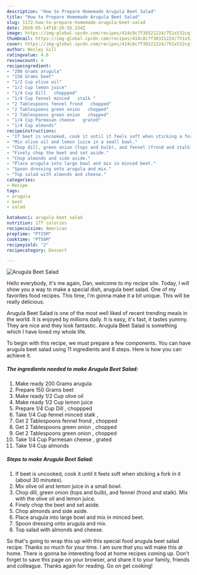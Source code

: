 ```yaml
---
description: "How to Prepare Homemade Arugula Beet Salad"
title: "How to Prepare Homemade Arugula Beet Salad"
slug: 1172-how-to-prepare-homemade-arugula-beet-salad
date: 2020-05-14T18:26:55.234Z
image: https://img-global.cpcdn.com/recipes/414c8c7f30321224/751x532cq70/arugula-beet-salad-recipe-main-photo.jpg
thumbnail: https://img-global.cpcdn.com/recipes/414c8c7f30321224/751x532cq70/arugula-beet-salad-recipe-main-photo.jpg
cover: https://img-global.cpcdn.com/recipes/414c8c7f30321224/751x532cq70/arugula-beet-salad-recipe-main-photo.jpg
author: Wesley Gill
ratingvalue: 4.6
reviewcount: 4
recipeingredient:
- "200 Grams arugula"
- "150 Grams beet"
- "1/2 Cup olive oil"
- "1/2 Cup lemon juice"
- "1/4 Cup Dill   choppped"
- "1/4 Cup fennel minced   stalk "
- "2 Tablespoons fennel frond   chopped"
- "2 Tablespoons green onion   chopped"
- "2 Tablespoons green onion   chopped"
- "1/4 Cup Parmesan cheese   grated"
- "1/4 Cup almonds"
recipeinstructions:
- "If beet is uncooked, cook it until it feels soft when sticking a fork in it (about 30 minutes)."
- "Mix olive oil and lemon juice in a small bowl."
- "Chop dill, green onion (tops and bulb), and fennel (frond and stalk). Mix with the olive oil and lemon juice."
- "Finely chop the beet and set aside."
- "Chop almonds and side aside."
- "Place arugula into large bowl and mix in minced beet."
- "Spoon dressing onto arugula and mix."
- "Top salad with almonds and cheese."
categories:
- Recipe
tags:
- arugula
- beet
- salad

katakunci: arugula beet salad 
nutrition: 177 calories
recipecuisine: American
preptime: "PT25M"
cooktime: "PT56M"
recipeyield: "2"
recipecategory: Dessert

---
```



![Arugula Beet Salad](https://img-global.cpcdn.com/recipes/414c8c7f30321224/751x532cq70/arugula-beet-salad-recipe-main-photo.jpg)

Hello everybody, it's me again, Dan, welcome to my recipe site. Today, I will show you a way to make a special dish, arugula beet salad. One of my favorites food recipes. This time, I'm gonna make it a bit unique. This will be really delicious.

Arugula Beet Salad is one of the most well liked of recent trending meals in the world. It is enjoyed by millions daily. It is easy, it's fast, it tastes yummy. They are nice and they look fantastic. Arugula Beet Salad is something which I have loved my whole life.




To begin with this recipe, we must prepare a few components. You can have arugula beet salad using 11 ingredients and 8 steps. Here is how you can achieve it.

<!--inarticleads1-->

##### The ingredients needed to make Arugula Beet Salad:

1. Make ready 200 Grams arugula
1. Prepare 150 Grams beet
1. Make ready 1/2 Cup olive oil
1. Make ready 1/2 Cup lemon juice
1. Prepare 1/4 Cup Dill ,  choppped
1. Take 1/4 Cup fennel minced   stalk ,
1. Get 2 Tablespoons fennel frond ,  chopped
1. Get 2 Tablespoons green onion ,  chopped
1. Get 2 Tablespoons green onion ,  chopped
1. Take 1/4 Cup Parmesan cheese ,  grated
1. Take 1/4 Cup almonds




<!--inarticleads2-->

##### Steps to make Arugula Beet Salad:

1. If beet is uncooked, cook it until it feels soft when sticking a fork in it (about 30 minutes).
1. Mix olive oil and lemon juice in a small bowl.
1. Chop dill, green onion (tops and bulb), and fennel (frond and stalk). Mix with the olive oil and lemon juice.
1. Finely chop the beet and set aside.
1. Chop almonds and side aside.
1. Place arugula into large bowl and mix in minced beet.
1. Spoon dressing onto arugula and mix.
1. Top salad with almonds and cheese.




So that's going to wrap this up with this special food arugula beet salad recipe. Thanks so much for your time. I am sure that you will make this at home. There is gonna be interesting food at home recipes coming up. Don't forget to save this page on your browser, and share it to your family, friends and colleague. Thanks again for reading. Go on get cooking!
